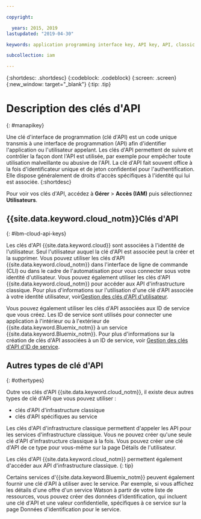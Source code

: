 ```yaml
---

copyright:

  years: 2015, 2019
lastupdated: "2019-04-30"

keywords: application programming interface key, API key, API, classic infrastructure API key, IBM Cloud API key

subcollection: iam

---
```


{:shortdesc: .shortdesc}
{:codeblock: .codeblock}
{:screen: .screen}
{:new_window: target="_blank"}
{:tip: .tip}

# Description des clés d'API
{: #manapikey}

Une clé d'interface de programmation (clé d'API) est un code unique transmis à une interface de programmation (API) afin d'identifier l'application ou l'utilisateur appelant. Les clés d'API permettent de suivre et contrôler la façon dont l'API est utilisée, par exemple pour empêcher toute utilisation malveillante ou abusive de l'API. La clé d'API fait souvent office à la fois d'identificateur unique et de jeton confidentiel pour l'authentification. Elle dispose généralement de droits d'accès spécifiques à l'identité qui lui est associée.
{:shortdesc}

Pour voir vos clés d'API, accédez à **Gérer** > **Accès (IAM)** puis sélectionnez **Utilisateurs**. 

## {{site.data.keyword.cloud_notm}}Clés d'API
{: #ibm-cloud-api-keys}

Les clés d'API {{site.data.keyword.cloud}} sont associées à l'identité de l'utilisateur. Seul l'utilisateur auquel la clé d'API est associée peut la créer et la supprimer. Vous pouvez utiliser les clés d'API {{site.data.keyword.cloud_notm}} dans l'interface de ligne de commande (CLI) ou dans le cadre de l'automatisation pour vous connecter sous votre identité d'utilisateur. Vous pouvez également utiliser les clés d'API {{site.data.keyword.cloud_notm}} pour accéder aux API d'infrastructure classique. Pour plus d'informations sur l'utilisation d'une clé d'API associée à votre identité utilisateur, voir[Gestion des clés d'API d'utilisateur](/docs/iam?topic=iam-userapikey#userapikey).

Vous pouvez également utiliser les clés d'API associées aux ID de service que vous créez. Les ID de service sont utilisés pour connecter une application à l'intérieur ou à l'extérieur de {{site.data.keyword.Bluemix_notm}} à un service {{site.data.keyword.Bluemix_notm}}. Pour plus d'informations sur la création de clés d'API associées à un ID de service, voir  [Gestion des clés d'API d'ID de service](/docs/iam?topic=iam-serviceidapikeys#serviceidapikeys).

## Autres types de clé d'API
{: #othertypes}

Outre vos clés d'API {{site.data.keyword.cloud_notm}}, il existe deux autres types de clé d'API que vous pouvez utiliser :

* clés d'API d'infrastructure classique
* clés d'API spécifiques au service

Les clés d'API d'infrastructure classique permettent d'appeler les API pour les services d'infrastructure classique. Vous ne pouvez créer qu'une seule clé d'API d'infrastructure classique à la fois. Vous pouvez créer une clé d'API de ce type pour vous-même sur la page Détails de l'utilisateur.

Les clés d'API {{site.data.keyword.cloud_notm}} permettent également d'accéder aux API d'infrastructure classique.
{: tip}

Certains services d'{{site.data.keyword.Bluemix_notm}} peuvent également fournir une clé d'API à utiliser avec le service. Par exemple, si vous affichez les détails d'une offre d'un service Watson à partir de votre liste de ressources, vous pouvez créer des données d'identification, qui incluent une clé d'API et une valeur confidentielle, spécifiques à ce service sur la page Données d'identification pour le service.
